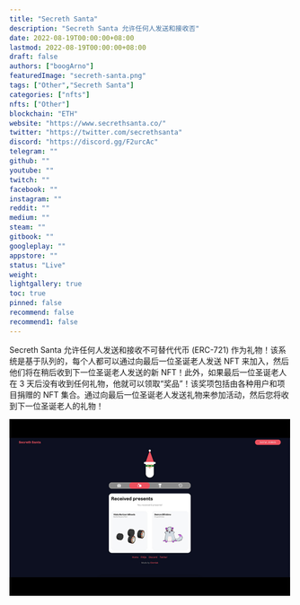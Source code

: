 ```yaml
---
title: "Secreth Santa"
description: "Secreth Santa 允许任何人发送和接收否"
date: 2022-08-19T00:00:00+08:00
lastmod: 2022-08-19T00:00:00+08:00
draft: false
authors: ["boogArno"]
featuredImage: "secreth-santa.png"
tags: ["Other","Secreth Santa"]
categories: ["nfts"]
nfts: ["Other"]
blockchain: "ETH"
website: "https://www.secrethsanta.co/"
twitter: "https://twitter.com/secrethsanta"
discord: "https://discord.gg/F2urcAc"
telegram: ""
github: ""
youtube: ""
twitch: ""
facebook: ""
instagram: ""
reddit: ""
medium: ""
steam: ""
gitbook: ""
googleplay: ""
appstore: ""
status: "Live"
weight: 
lightgallery: true
toc: true
pinned: false
recommend: false
recommend1: false
---
```

Secreth Santa 允许任何人发送和接收不可替代代币 (ERC-721) 作为礼物！该系统是基于队列的，每个人都可以通过向最后一位圣诞老人发送 NFT 来加入，然后他们将在稍后收到下一位圣诞老人发送的新 NFT！此外，如果最后一位圣诞老人在 3 天后没有收到任何礼物，他就可以领取“奖品”！该奖项包括由各种用户和项目捐赠的 NFT 集合。通过向最后一位圣诞老人发送礼物来参加活动，然后您将收到下一位圣诞老人的礼物！

![secrethsanta-dapp-other-eth-image1-500x315_7872f10ebc1c75dbf4ba1c306f7be86f](secrethsanta-dapp-other-eth-image1-500x315_7872f10ebc1c75dbf4ba1c306f7be86f.png)